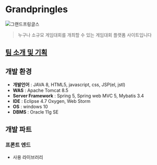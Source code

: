 # Grandpringles
![그랜드프링글스]( "athego") 

> 누구나 소규모 게임대회를 개최할 수 있는 게임대회 플랫폼 사이트입니다


## [팀 소개 및 기획]()

## 개발 환경
* **개발언어** : JAVA 8, HTML5, javascript, css, JSP(el, jstl)
* **WAS** : Apache Tomcat 8.5
* **Server Framework** : Spring 5, Spring web MVC 5, Mybatis 3.4
* **IDE** : Eclipse 4.7 Oxygen, Web Storm 
* **OS** : windows 10
* **DBMS** : Oracle 11g SE

## 개발 파트
### 프론트 엔드
* 사용 라이브러리
